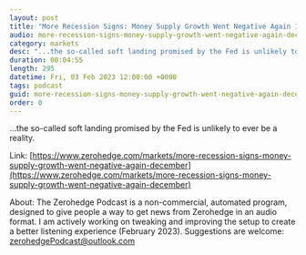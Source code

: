 ```yaml
---
layout: post
title: "More Recession Signs: Money Supply Growth Went Negative Again In December"
audio: more-recession-signs-money-supply-growth-went-negative-again-december-2
category: markets
desc: "...the so-called soft landing promised by the Fed is unlikely to ever be a reality."
duration: 00:04:55
length: 295
datetime: Fri, 03 Feb 2023 12:00:00 +0000
tags: podcast
guid: more-recession-signs-money-supply-growth-went-negative-again-december-0
order: 0
---
```

...the so-called soft landing promised by the Fed is unlikely to ever be a reality.

Link: [https://www.zerohedge.com/markets/more-recession-signs-money-supply-growth-went-negative-again-december](https://www.zerohedge.com/markets/more-recession-signs-money-supply-growth-went-negative-again-december)

About: The Zerohedge Podcast is a non-commercial, automated program, designed to give people a way to get news from Zerohedge in an audio format.  I am actively working on tweaking and improving the setup to create a better listening experience (February 2023).  Suggestions are welcome: [zerohedgePodcast@outlook.com](mailto:zerohedgePodcast@outlook.com)